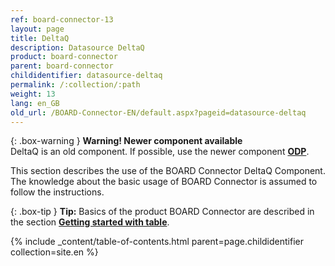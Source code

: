 ```yaml
---
ref: board-connector-13
layout: page
title: DeltaQ
description: Datasource DeltaQ
product: board-connector
parent: board-connector
childidentifier: datasource-deltaq
permalink: /:collection/:path
weight: 13
lang: en_GB
old_url: /BOARD-Connector-EN/default.aspx?pageid=datasource-deltaq
---
```

{: .box-warning } 
**Warning! Newer component available**<br>
DeltaQ is an old component. If possible, use the newer component **[ODP](./odp)**.

This section describes the use of the BOARD Connector DeltaQ Component. The knowledge about the basic usage of BOARD Connector is assumed to follow the instructions.

{: .box-tip }
**Tip:** Basics of the product BOARD Connector are described in the section **[Getting started with table](./getting-started)**.



{% include _content/table-of-contents.html parent=page.childidentifier collection=site.en %}
